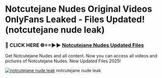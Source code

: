 # Notcutejane Nudes Original Videos 0nlyFans Leaked - Files Updated! (notcutejane nude leak)

<h3>🔴 CLICK HERE 🌐==►► <a href="https://tinyurl.com/2p9ay9w9" rel="nofollow">Notcutejane Nudes Updated Files</a></h3>

Get Notcutejane Nudes and all content. Now you can access all videos and pictures of Notcutejane Nudes. New Updated Files 2025!

[![notcutejane nude leak](https://i.imgur.com/KQgVmj3.gif)](https://tinyurl.com/2p9ay9w9)
notcutejane nude leak